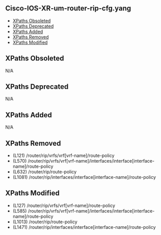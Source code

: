 ## Cisco-IOS-XR-um-router-rip-cfg.yang

- [XPaths Obsoleted](#xpaths-obsoleted)
- [XPaths Deprecated](#xpaths-deprecated)
- [XPaths Added](#xpaths-added)
- [XPaths Removed](#xpaths-removed)
- [XPaths Modified](#xpaths-modified)

## XPaths Obsoleted

N/A

## XPaths Deprecated

N/A

## XPaths Added

N/A

## XPaths Removed

- (L121)	/router/rip/vrfs/vrf[vrf-name]/route-policy
- (L570)	/router/rip/vrfs/vrf[vrf-name]/interfaces/interface[interface-name]/route-policy
- (L632)	/router/rip/route-policy
- (L1081)	/router/rip/interfaces/interface[interface-name]/route-policy

## XPaths Modified

- (L127)	/router/rip/vrfs/vrf[vrf-name]/route-policy
- (L585)	/router/rip/vrfs/vrf[vrf-name]/interfaces/interface[interface-name]/route-policy
- (L1013)	/router/rip/route-policy
- (L1471)	/router/rip/interfaces/interface[interface-name]/route-policy


